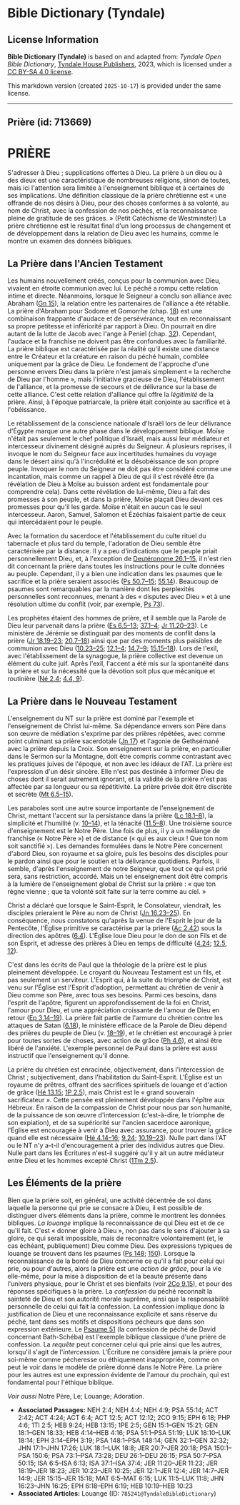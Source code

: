 # Bible Dictionary (Tyndale)

## License Information

**Bible Dictionary (Tyndale)** is based on and adapted from: _Tyndale Open Bible Dictionary_, [Tyndale House Publishers](https://tyndaleopenresources.com/), 2023, which is licensed under a [CC BY-SA 4.0 license](https://creativecommons.org/licenses/by-sa/4.0/legalcode.en).

This markdown version (created `2025-10-17`) is provided under the same license.



--------------------------------

## Prière (id: 713669)

PRIÈRE
======

S'adresser à Dieu ; supplications offertes à Dieu. La prière à un dieu ou à des dieux est une caractéristique de nombreuses religions, sinon de toutes, mais ici l'attention sera limitée à l'enseignement biblique et à certaines de ses implications. Une définition classique de la prière chrétienne est « une offrande de nos désirs à Dieu, pour des choses conformes à sa volonté, au nom de Christ, avec la confession de nos péchés, et la reconnaissance pleine de gratitude de ses grâces. » (Petit Catéchisme de Westminster) La prière chrétienne est le résultat final d'un long processus de changement et de développement dans la relation de Dieu avec les humains, comme le montre un examen des données bibliques.

La Prière dans l'Ancien Testament
---------------------------------

Les humains nouvellement créés, conçus pour la communion avec Dieu, vivaient en étroite communion avec lui. Le péché a rompu cette relation intime et directe. Néanmoins, lorsque le Seigneur a conclu son alliance avec Abraham ([Gn 15](https://ref.ly/Gen15:1-Gen15:21)), la relation entre les partenaires de l'alliance a été rétablie. La prière d'Abraham pour Sodome et Gomorrhe (chap. [18](https://ref.ly/Gen18:1-Gen18:33)) est une combinaison frappante d'audace et de persévérance, tout en reconnaissant sa propre petitesse et infériorité par rapport à Dieu. On pourrait en dire autant de la lutte de Jacob avec l'ange à Peniel (chap. [32](https://ref.ly/Gen32:1-Gen32:32)). Cependant, l'audace et la franchise ne doivent pas être confondues avec la familiarité. La prière biblique est caractérisée par la réalité qu'il existe une distance entre le Créateur et la créature en raison du péché humain, comblée uniquement par la grâce de Dieu. Le fondement de l'approche d'une personne envers Dieu dans la prière n'est jamais simplement « la recherche de Dieu par l'homme », mais l'initiative gracieuse de Dieu, l'établissement de l'alliance, et la promesse de secours et de délivrance sur la base de cette alliance. C'est cette relation d'alliance qui offre la *légitimité* de la prière. Ainsi, à l'époque patriarcale, la prière était conjointe au sacrifice et à l'obéissance.

Le rétablissement de la conscience nationale d'Israël lors de leur délivrance d'Égypte marque une autre phase dans le développement biblique. Moïse n'était pas seulement le chef politique d'Israël, mais aussi leur médiateur et intercesseur divinement désigné auprès du Seigneur. À plusieurs reprises, il invoque le nom du Seigneur face aux incertitudes humaines du voyage dans le désert ainsi qu'à l'incrédulité et la désobéissance de son propre peuple. Invoquer le nom du Seigneur ne doit pas être considéré comme une incantation, mais comme un rappel à Dieu de qui il s'est révélé être (la révélation de Dieu à Moïse au buisson ardent est fondamentale pour comprendre cela). Dans cette révélation de lui\-même, Dieu a fait des promesses à son peuple, et dans la prière, Moïse plaçait Dieu devant ces promesses pour qu'il les garde. Moïse n'était en aucun cas le seul intercesseur. Aaron, Samuel, Salomon et Ézéchias faisaient partie de ceux qui intercédaient pour le peuple.

Avec la formation du sacerdoce et l'établissement du culte rituel du tabernacle et plus tard du temple, l'adoration de Dieu semble être caractérisée par la distance. Il y a peu d'indications que le peuple priait personnellement Dieu, et, à l'exception de [Deutéronome 26\.1–15](https://ref.ly/Deut26:1-Deut26:15), il n'est rien dit concernant la prière dans toutes les instructions pour le culte données au peuple. Cependant, il y a bien une indication dans les psaumes que le sacrifice et la prière seraient associés ([Ps 50\.7–15](https://ref.ly/Ps50:7-Ps50:15); [55\.14](https://ref.ly/Ps55:14)). Beaucoup de psaumes sont remarquables par la manière dont les perplexités personnelles sont reconnues, menant à des « disputes avec Dieu » et à une résolution ultime du conflit (voir, par exemple, [Ps 73](https://ref.ly/Ps73:1-Ps73:28)).

Les prophètes étaient des hommes de prière, et il semble que la Parole de Dieu leur parvenait dans la prière ([Es 6\.5–13](https://ref.ly/Isa6:5-Isa6:13); [37\.1–4](https://ref.ly/Isa37:1-Isa37:4); [Jr 11\.20–23](https://ref.ly/Jer11:20-Jer11:23)). Le ministère de Jérémie se distinguait par des moments de conflit dans la prière ([Jr 18\.19–23](https://ref.ly/Jer18:19-Jer18:23); [20\.7–18](https://ref.ly/Jer20:7-Jer20:18)) ainsi que par des moments plus paisibles de communion avec Dieu ([10\.23–25](https://ref.ly/Jer10:23-Jer10:25); [12\.1–4](https://ref.ly/Jer12:1-Jer12:4); [14\.7–9](https://ref.ly/Jer14:7-Jer14:9); [15\.15–18](https://ref.ly/Jer15:15-Jer15:18)). Lors de l'exil, avec l'établissement de la synagogue, la prière collective est devenue un élément du culte juif. Après l'exil, l'accent a été mis sur la spontanéité dans la prière et sur la nécessité que la dévotion soit plus que mécanique et routinière ([Né 2\.4](https://ref.ly/Neh2:4); [4\.4, 9](https://ref.ly/Neh4:4,Neh4:9)).

La Prière dans le Nouveau Testament
-----------------------------------

L'enseignement du NT sur la prière est dominé par l'exemple et l'enseignement de Christ lui\-même. Sa dépendance envers son Père dans son œuvre de médiation s'exprime par des prières répétées, avec comme point culminant sa prière sacerdotale ([Jn 17](https://ref.ly/John17:1-John17:26)) et l'agonie de Gethsémané avec la prière depuis la Croix. Son enseignement sur la prière, en particulier dans le Sermon sur la Montagne, doit être compris comme contrastant avec les pratiques juives de l'époque, et non avec les idéaux de l'AT. La prière est l'expression d'un désir sincère. Elle n'est pas destinée à informer Dieu de choses dont il serait autrement ignorant, et la validité de la prière n'est pas affectée par sa longueur ou sa répétitivité. La prière privée doit être discrète et secrète ([Mt 6\.5–15](https://ref.ly/Matt6:5-Matt6:15)).

Les paraboles sont une autre source importante de l'enseignement de Christ, mettant l'accent sur la persistance dans la prière ([Lc 18\.1–8](https://ref.ly/Luke18:1-Luke18:8)), la simplicité et l'humilité (v. [10–14](https://ref.ly/Luke18:10-Luke18:14)), et la ténacité ([11\.5–8](https://ref.ly/Luke11:5-Luke11:8)). Une troisième source d'enseignement est le Notre Père. Une fois de plus, il y a un mélange de franchise (« Notre Père ») et de distance (« qui es aux cieux ! Que ton nom soit sanctifié »). Les demandes formulées dans le Notre Père concernent d'abord Dieu, son royaume et sa gloire, puis les besoins des disciples pour le pardon ainsi que pour le soutien et la délivrance quotidiens. Parfois, il semble, d'après l'enseignement de notre Seigneur, que tout ce qui est prié sera, sans restriction, accordé. Mais un tel enseignement doit être compris à la lumière de l'enseignement global de Christ sur la prière : « que ton règne vienne ; que ta volonté soit faite sur la terre comme au ciel. »

Christ a déclaré que lorsque le Saint\-Esprit, le Consolateur, viendrait, les disciples prieraient le Père au nom de Christ ([Jn 16\.23–25](https://ref.ly/John16:23-John16:25)). En conséquence, nous constatons qu'après la venue de l'Esprit le jour de la Pentecôte, l'Église primitive se caractérise par la prière ([Ac 2\.42](https://ref.ly/Acts2:42)) sous la direction des apôtres ([6\.4](https://ref.ly/Acts6:4)). L'Église loue Dieu pour le don de son Fils et de son Esprit, et adresse des prières à Dieu en temps de difficulté ([4\.24](https://ref.ly/Acts4:24); [12\.5, 12](https://ref.ly/Acts12:5,Acts12:12)).

C'est dans les écrits de Paul que la théologie de la prière est le plus pleinement développée. Le croyant du Nouveau Testament est un fils, et pas seulement un serviteur. L'Esprit qui, à la suite du triomphe de Christ, est venu sur l'Église est l'Esprit d'adoption, permettant au chrétien de venir à Dieu comme son Père, avec tous ses besoins. Parmi ces besoins, dans l'esprit de l'apôtre, figurent un approfondissement de la foi en Christ, l'amour pour Dieu, et une appréciation croissante de l'amour de Dieu en retour ([Ep 3\.14–19](https://ref.ly/Eph3:14-Eph3:19)). La prière fait partie de l'armure du chrétien contre les attaques de Satan ([6\.18](https://ref.ly/Eph6:18)), le ministère efficace de la Parole de Dieu dépend des prières du peuple de Dieu (v. [18–19](https://ref.ly/Eph6:18-Eph6:19)), et le chrétien est encouragé à prier pour toutes sortes de choses, avec action de grâce ([Ph 4\.6](https://ref.ly/Phil4:6)), et ainsi être libéré de l'anxiété. L'exemple personnel de Paul dans la prière est aussi instructif que l'enseignement qu'il donne.

La prière du chrétien est enracinée, objectivement, dans l'intercession de Christ ; subjectivement, dans l'habilitation du Saint\-Esprit. L'Église est un royaume de prêtres, offrant des sacrifices spirituels de louange et d'action de grâce ([Hé 13\.15](https://ref.ly/Heb13:15); [1P 2\.5](https://ref.ly/1Pet2:5)), mais Christ est le « grand souverain sacrificateur ». Cette pensée est pleinement développée dans l'épître aux Hébreux. En raison de la compassion de Christ pour nous par son humanité, de la puissance de son œuvre d'intercession (c'est\-à\-dire, le triomphe de son expiation), et de sa supériorité sur l'ancien sacerdoce aaronique, l'Église est encouragée à venir à Dieu avec assurance, pour trouver la grâce quand elle est nécessaire ([Hé 4\.14–16](https://ref.ly/Heb4:14-Heb4:16); [9\.24](https://ref.ly/Heb9:24); [10\.19–23](https://ref.ly/Heb10:19-Heb10:23)). Nulle part dans l'AT ou le NT n'y a\-t\-il d'encouragement à prier des individus autres que Dieu. Nulle part dans les Écritures n'est\-il suggéré qu'il y ait un autre médiateur entre Dieu et les hommes excepté Christ ([1Tm 2\.5](https://ref.ly/1Tim2:5)).

Les Éléments de la prière
-------------------------

Bien que la prière soit, en général, une activité décentrée de soi dans laquelle la personne qui prie se consacre à Dieu, il est possible de distinguer divers éléments dans la prière, comme le montrent les données bibliques. *La louange* implique la reconnaissance de qui Dieu est et de ce qu'il fait. C'est « donner gloire à Dieu », non pas dans le sens d'ajouter à sa gloire, ce qui serait impossible, mais de reconnaître volontairement (et, le cas échéant, publiquement) Dieu comme Dieu. Des expressions typiques de louange se trouvent dans les psaumes ([Ps 148](https://ref.ly/Ps148:1-Ps148:14); [150](https://ref.ly/Ps150:1-Ps150:6)). Lorsque la reconnaissance de la bonté de Dieu concerne ce qu'il a fait pour celui qui prie, ou pour d'autres, alors la prière est une *action de grâce*, pour la vie elle\-même, pour la mise à disposition de et la beauté présente dans l'univers physique, pour le Christ et ses bienfaits (voir [2Co 9\.15](https://ref.ly/2Cor9:15)), et pour des réponses spécifiques à la prière. La *confession* du péché reconnaît la sainteté de Dieu et son autorité morale suprême, ainsi que la responsabilité personnelle de celui qui fait la confession. La confession implique donc la justification de Dieu et une reconnaissance explicite et sans réserve du péché, tant dans ses motifs et dispositions pécheurs que dans son expression extérieure. Le [Psaume 51](https://ref.ly/Ps51:1-Ps51:19) (la confession de péché de David concernant Bath\-Schéba) est l'exemple biblique classique d'une prière de confession. La *requête* peut concerner celui qui prie ainsi que les autres, lorsqu'il s'agit de l'*intercession.* L'Écriture ne considère jamais la prière pour soi\-même comme pécheresse ou éthiquement inappropriée, comme on peut le voir dans le modèle de prière donné dans le Notre Père. La prière pour les autres est une expression évidente de l'amour du prochain, qui est fondamental pour l'éthique biblique.

*Voir aussi* Notre Père, Le; Louange; Adoration.

* **Associated Passages:** NEH 2:4; NEH 4:4; NEH 4:9; PSA 55:14; ACT 2:42; ACT 4:24; ACT 6:4; ACT 12:5; ACT 12:12; 2CO 9:15; EPH 6:18; PHP 4:6; 1TI 2:5; HEB 9:24; HEB 13:15; 1PE 2:5; GEN 15:1–GEN 15:21; GEN 18:1–GEN 18:33; HEB 4:14–HEB 4:16; PSA 51:1–PSA 51:19; LUK 18:10–LUK 18:14; EPH 3:14–EPH 3:19; PSA 148:1–PSA 148:14; GEN 32:1–GEN 32:32; JHN 17:1–JHN 17:26; LUK 18:1–LUK 18:8; JER 20:7–JER 20:18; PSA 150:1–PSA 150:6; PSA 73:1–PSA 73:28; DEU 26:1–DEU 26:15; PSA 50:7–PSA 50:15; ISA 6:5–ISA 6:13; ISA 37:1–ISA 37:4; JER 11:20–JER 11:23; JER 18:19–JER 18:23; JER 10:23–JER 10:25; JER 12:1–JER 12:4; JER 14:7–JER 14:9; JER 15:15–JER 15:18; MAT 6:5–MAT 6:15; LUK 11:5–LUK 11:8; JHN 16:23–JHN 16:25; EPH 6:18–EPH 6:19; HEB 10:19–HEB 10:23
* **Associated Articles:** Louange (ID: `785241@TyndaleBibleDictionary`)

